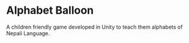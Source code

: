 # Alphabet Balloon
A children friendly game developed in Unity to teach them alphabets of Nepali Language.
